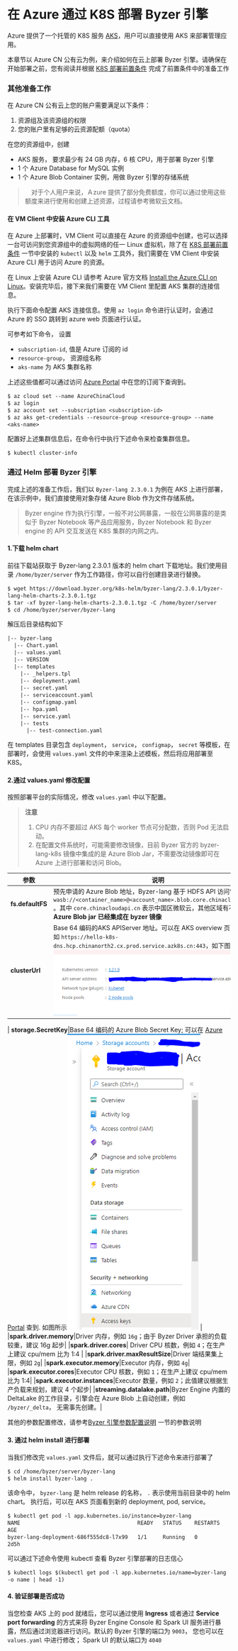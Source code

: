 # 在 Azure 通过 K8S 部署 Byzer 引擎

Azure 提供了一个托管的 K8S 服务 [AKS](https://azure.microsoft.com/en-us/services/kubernetes-service/)，用户可以直接使用 AKS 来部署管理应用。

本章节以 Azure CN 公有云为例，来介绍如何在云上部署 Byzer 引擎。请确保在开始部署之前，您有阅读并根据 [K8S 部署前置条件](/byzer-lang/zh-cn/installation/k8s/k8s-prerequisites.md) 完成了前置条件中的准备工作

### 其他准备工作

在 Azure CN 公有云上您的账户需要满足以下条件：
1. 资源组及该资源组的权限
2. 您的账户里有足够的云资源配额（quota）

在您的资源组中，创建
- AKS 服务， 要求最少有 24 GB 内存，6 核 CPU，用于部署 Byzer 引擎
- 1 个 Azure Database for MySQL 实例
- 1 个 Azure Blob Container 实例，用做 Byzer 引擎的存储系统


>　对于个人用户来说，Ａzure 提供了部分免费额度，你可以通过使用这些额度来进行使用和创建上述资源，过程请参考微软云文档。

#### 在 VM Client 中安装 Azure CLI 工具

在 Azure 上部署时，VM Client 可以直接在 Azure 的资源组中创建，也可以选择一台可访问到您资源组中的虚拟网络的任一 Linux 虚拟机，除了在 [K8S 部署前置条件](/byzer-lang/zh-cn/installation/k8s/k8s-prerequisites.md) 一节中安装的 `kubectl` 以及 `helm` 工具外，我们需要在 VM Client 中安装 Azure CLI 用于访问 Azure 的资源。

在 Linux 上安装 Azure CLI 请参考 Azure 官方文档 [Install the Azure CLI on Linux](https://docs.microsoft.com/en-us/cli/azure/install-azure-cli-linux?pivots=apt)。安装完毕后，接下来我们需要在 VM Client 里配置 AKS 集群的连接信息。

执行下面命令配置 AKS 连接信息。使用 `az login` 命令进行认证时，会通过 Azure 的 SSO 跳转到 azure web 页面进行认证。

可参考如下命令， 设置
- `subscription-id`, 值是 Azure 订阅的 id 
- `resource-group`， 资源组名称
- `aks-name` 为 AKS 集群名称

上述这些值都可以通过访问 [Azure Portal](https://portal.azure.cn) 中在您的订阅下查询到。

```shell
$ az cloud set --name AzureChinaCloud
$ az login
$ az account set --subscription <subscription-id>
$ az aks get-credentials --resource-group <resource-group> --name <aks-name>
```
配置好上述集群信息后，在命令行中执行下述命令来检查集群信息。 

```shell
$ kubectl cluster-info
```


### 通过 Helm 部署 Byzer 引擎

完成上述的准备工作后，我们以 `Byzer-lang 2.3.0.1` 为例在 AKS 上进行部署，在该示例中，我们直接使用对象存储 Azure Blob 作为文件存储系统。

> Byzer engine 作为执行引擎，一般不对公网暴露，一般在公网暴露的是类似于 Byzer Notebook 等产品应用服务，Byzer Notebook 和 Byzer engine 的 API 交互发送在 K8S 集群的内网之内。


#### 1.下载 helm chart 

前往下载站获取于 Byzer-lang 2.3.0.1 版本的 helm chart 下载地址。我们使用目录 `/home/byzer/server` 作为工作路径，你可以自行创建目录进行替换。

```shell
$ wget https://download.byzer.org/k8s-helm/byzer-lang/2.3.0.1/byzer-lang-helm-charts-2.3.0.1.tgz
$ tar -xf byzer-lang-helm-charts-2.3.0.1.tgz -C /home/byzer/server
$ cd /home/byzer/server/byzer-lang
```

解压后目录结构如下

```shell
|-- byzer-lang
  |-- Chart.yaml
  |-- values.yaml
  |-- VERSION
  |-- templates
    |-- _helpers.tpl
    |-- deployment.yaml
    |-- secret.yaml
    |-- serviceaccount.yaml
    |-- configmap.yaml
    |-- hpa.yaml
    |-- service.yaml
    |-- tests
      |-- test-connection.yaml
```

在 templates 目录包含 `deployment`， `service`， `configmap`， `secret` 等模板，在部署时，会使用 `values.yaml` 文件的中来渲染上述模板，然后将应用部署至 K8S。 

#### 2.通过 values.yaml 修改配置

按照部署平台的实际情况，修改 `values.yaml` 中以下配置。

> **注意**
> 1. CPU 内存不要超过 AKS 每个 worker 节点可分配数，否则 Pod 无法启动。
> 2. 在配置文件系统时，可能需要修改镜像，目前 Byzer 官方的 byzer-lang-k8s 镜像中集成的是 Azure Blob Jar，不需要改动镜像即可在 Azure 上进行部署和访问 Blob。


|参数|说明|
|--|--|
|**fs.defaultFS**|预先申请的 Azure Blob 地址，Byzer-lang 基于 HDFS API 访问它。格式为 `wasb://<container_name>@<account_name>.blob.core.chinacloudapi.cn/` 。其中 `core.chinacloudapi.cn` 表示中国区微软云，其他区域有不同地址。**Azure Blob jar 已经集成在 byzer 镜像**|
|**clusterUrl**|Base 64 编码的AKS APIServer 地址。可以在 AKS overview 页面查到，例如 `https://hello-k8s-dns.hcp.chinanorth2.cx.prod.service.azk8s.cn:443`，如下图所示 ![image.png](images/cluster-url.png)|
|
**storage.SecretKey**|Base 64 编码的 Azure Blob Secret Key; 可以在 [Azure Portal](https://portal.azure.cn) 查到. 如图所示![image.png](images/secret-key.png)|
|**spark.driver.memory**|Driver 内存，例如 `16g`；由于 Byzer Driver 承担的负载较重，建议 16g 起步|
|**spark.driver.cores**| Driver CPU 核数，例如 `4`；在生产上建议 cpu/mem 比为 1:4 |
|**spark.driver.maxResultSize**|Driver 端结果集上限，例如 `2g`|
|**spark.executor.memory**|Executor 内存，例如 `4g`|
|**spark.executor.cores**|Executor CPU 核数，例如 `1`；在生产上建议 cpu/mem 比为 1:4|
|**spark.executor.instances**|Executor 数量，例如 `2`；此值建议根据生产负载来规划，建议 4 个起步|
|**streaming.datalake.path**|Byzer Engine 内置的 DeltaLake 的工作目录，引擎会在 Azure Blob 上自动创建，例如 `/byzer/_delta`， 无需事先创建。|

其他的参数配置修改，请参考[Byzer 引擎参数配置说明](/byzer-lang/zh-cn/installation/k8s/byzer-on-azure.md) 一节的参数说明



#### 3. 通过 helm install 进行部署
当我们修改完 `values.yaml` 文件后，就可以通过执行下述命令来进行部署了

```shell
$ cd /home/byzer/server/byzer-lang
$ helm install byzer-lang .
```

该命令中， `byzer-lang` 是 helm release 的名称， `.` 表示使用当前目录中的 helm chart。
执行后，可以在 AKS 页面看到新的 deployment, pod, service。 


```shell
$ kubectl get pod -l app.kubernetes.io/instance=byzer-lang
NAME                                     READY   STATUS    RESTARTS   AGE
byzer-lang-deployment-686f555dc8-l7x99   1/1     Running   0          2d5h
```

可以通过下述命令使用 kubectl 查看 Byzer 引擎部署的日志信心

```shell
$ kubectl logs $(kubectl get pod -l app.kubernetes.io/name=byzer-lang -o name | head -1)
```

#### 4. 验证部署是否成功

当您检查 AKS 上的 pod 就绪后，您可以通过使用 **Ingress** 或者通过 **Service port forwarding** 的方式来将  Byzer Engine Console 和 Spark UI 服务进行暴露，然后通过浏览器进行访问。默认的 Byzer 引擎的端口为 `9003`， 您也可以在 `values.yaml` 中进行修改； Spark UI 的默认端口为 `4040`
